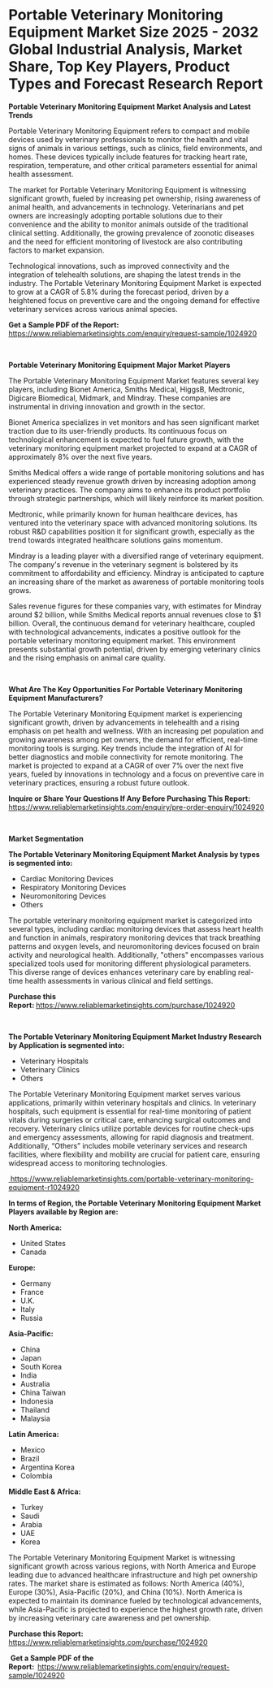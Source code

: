 <p><h1>Portable Veterinary Monitoring Equipment Market Size 2025 - 2032 Global Industrial Analysis, Market Share, Top Key Players, Product Types and Forecast Research Report</h1></p><p><strong>Portable Veterinary Monitoring Equipment Market Analysis and Latest Trends</strong></p>
<p><p>Portable Veterinary Monitoring Equipment refers to compact and mobile devices used by veterinary professionals to monitor the health and vital signs of animals in various settings, such as clinics, field environments, and homes. These devices typically include features for tracking heart rate, respiration, temperature, and other critical parameters essential for animal health assessment.</p><p>The market for Portable Veterinary Monitoring Equipment is witnessing significant growth, fueled by increasing pet ownership, rising awareness of animal health, and advancements in technology. Veterinarians and pet owners are increasingly adopting portable solutions due to their convenience and the ability to monitor animals outside of the traditional clinical setting. Additionally, the growing prevalence of zoonotic diseases and the need for efficient monitoring of livestock are also contributing factors to market expansion.</p><p>Technological innovations, such as improved connectivity and the integration of telehealth solutions, are shaping the latest trends in the industry. The Portable Veterinary Monitoring Equipment Market is expected to grow at a CAGR of 5.8% during the forecast period, driven by a heightened focus on preventive care and the ongoing demand for effective veterinary services across various animal species.</p></p>
<p><strong>Get a Sample PDF of the Report:&nbsp;</strong> <a href="https://www.reliablemarketinsights.com/enquiry/request-sample/1024920?utm_campaign=2181&utm_medium=2&utm_source=Github&utm_content=ia&utm_term=18042025&utm_id=portable-veterinary-monitoring-equipment">https://www.reliablemarketinsights.com/enquiry/request-sample/1024920</a></p>
<p>&nbsp;</p>
<p><strong>Portable Veterinary Monitoring Equipment Major Market Players</strong></p>
<p><p>The Portable Veterinary Monitoring Equipment Market features several key players, including Bionet America, Smiths Medical, HiggsB, Medtronic, Digicare Biomedical, Midmark, and Mindray. These companies are instrumental in driving innovation and growth in the sector.</p><p>Bionet America specializes in vet monitors and has seen significant market traction due to its user-friendly products. Its continuous focus on technological enhancement is expected to fuel future growth, with the veterinary monitoring equipment market projected to expand at a CAGR of approximately 8% over the next five years.</p><p>Smiths Medical offers a wide range of portable monitoring solutions and has experienced steady revenue growth driven by increasing adoption among veterinary practices. The company aims to enhance its product portfolio through strategic partnerships, which will likely reinforce its market position.</p><p>Medtronic, while primarily known for human healthcare devices, has ventured into the veterinary space with advanced monitoring solutions. Its robust R&D capabilities position it for significant growth, especially as the trend towards integrated healthcare solutions gains momentum.</p><p>Mindray is a leading player with a diversified range of veterinary equipment. The company's revenue in the veterinary segment is bolstered by its commitment to affordability and efficiency. Mindray is anticipated to capture an increasing share of the market as awareness of portable monitoring tools grows.</p><p>Sales revenue figures for these companies vary, with estimates for Mindray around $2 billion, while Smiths Medical reports annual revenues close to $1 billion. Overall, the continuous demand for veterinary healthcare, coupled with technological advancements, indicates a positive outlook for the portable veterinary monitoring equipment market. This environment presents substantial growth potential, driven by emerging veterinary clinics and the rising emphasis on animal care quality.</p></p>
<p>&nbsp;</p>
<p><strong>What Are The Key Opportunities For Portable Veterinary Monitoring Equipment Manufacturers?</strong></p>
<p><p>The Portable Veterinary Monitoring Equipment market is experiencing significant growth, driven by advancements in telehealth and a rising emphasis on pet health and wellness. With an increasing pet population and growing awareness among pet owners, the demand for efficient, real-time monitoring tools is surging. Key trends include the integration of AI for better diagnostics and mobile connectivity for remote monitoring. The market is projected to expand at a CAGR of over 7% over the next five years, fueled by innovations in technology and a focus on preventive care in veterinary practices, ensuring a robust future outlook.</p></p>
<p><strong>Inquire or Share Your Questions If Any Before Purchasing This Report:</strong> <a href="https://www.reliablemarketinsights.com/enquiry/pre-order-enquiry/1024920?utm_campaign=2181&utm_medium=2&utm_source=Github&utm_content=ia&utm_term=18042025&utm_id=portable-veterinary-monitoring-equipment">https://www.reliablemarketinsights.com/enquiry/pre-order-enquiry/1024920</a></p>
<p>&nbsp;</p>
<p><strong>Market Segmentation</strong></p>
<p><strong>The Portable Veterinary Monitoring Equipment Market Analysis by types is segmented into:</strong></p>
<p><ul><li>Cardiac Monitoring Devices</li><li>Respiratory Monitoring Devices</li><li>Neuromonitoring Devices</li><li>Others</li></ul></p>
<p><p>The portable veterinary monitoring equipment market is categorized into several types, including cardiac monitoring devices that assess heart health and function in animals, respiratory monitoring devices that track breathing patterns and oxygen levels, and neuromonitoring devices focused on brain activity and neurological health. Additionally, "others" encompasses various specialized tools used for monitoring different physiological parameters. This diverse range of devices enhances veterinary care by enabling real-time health assessments in various clinical and field settings.</p></p>
<p><strong>Purchase this Report:&nbsp;</strong><a href="https://www.reliablemarketinsights.com/purchase/1024920?utm_campaign=2181&utm_medium=2&utm_source=Github&utm_content=ia&utm_term=18042025&utm_id=portable-veterinary-monitoring-equipment">https://www.reliablemarketinsights.com/purchase/1024920</a></p>
<p>&nbsp;</p>
<p><strong>The Portable Veterinary Monitoring Equipment Market Industry Research by Application is segmented into:</strong></p>
<p><ul><li>Veterinary Hospitals</li><li>Veterinary Clinics</li><li>Others</li></ul></p>
<p><p>The Portable Veterinary Monitoring Equipment market serves various applications, primarily within veterinary hospitals and clinics. In veterinary hospitals, such equipment is essential for real-time monitoring of patient vitals during surgeries or critical care, enhancing surgical outcomes and recovery. Veterinary clinics utilize portable devices for routine check-ups and emergency assessments, allowing for rapid diagnosis and treatment. Additionally, “Others” includes mobile veterinary services and research facilities, where flexibility and mobility are crucial for patient care, ensuring widespread access to monitoring technologies.</p></p>
<p><a href="https://www.reliablemarketinsights.com/portable-veterinary-monitoring-equipment-r1024920?utm_campaign=2181&utm_medium=2&utm_source=Github&utm_content=ia&utm_term=18042025&utm_id=portable-veterinary-monitoring-equipment">&nbsp;https://www.reliablemarketinsights.com/portable-veterinary-monitoring-equipment-r1024920</a></p>
<p><strong>In terms of Region, the Portable Veterinary Monitoring Equipment Market Players available by Region are:</strong></p>
<p>
    <p> <strong> North America: </strong>
        <ul>
            <li>United States</li>
            <li>Canada</li>
        </ul>
        </p> 
    <p> <strong> Europe: </strong>
        <ul>
            <li>Germany</li>
            <li>France</li>
            <li>U.K.</li>
            <li>Italy</li>
            <li>Russia</li>
        </ul>
        </p> 
    <p> <strong> Asia-Pacific: </strong>
        <ul>
            <li>China</li>
            <li>Japan</li>
            <li>South Korea</li>
            <li>India</li>
            <li>Australia</li>
            <li>China Taiwan</li>
            <li>Indonesia</li>
            <li>Thailand</li>
            <li>Malaysia</li>
        </ul>
        </p> 
    <p> <strong> Latin America: </strong>
        <ul>
            <li>Mexico</li>
            <li>Brazil</li>
            <li>Argentina Korea</li>
            <li>Colombia</li>
        </ul>
        </p> 
    <p> <strong> Middle East & Africa: </strong>
        <ul>
            <li>Turkey</li>
            <li>Saudi</li>
            <li>Arabia</li>
            <li>UAE</li>
            <li>Korea</li>
        </ul>
    </p>
    </p>
<p><p>The Portable Veterinary Monitoring Equipment Market is witnessing significant growth across various regions, with North America and Europe leading due to advanced healthcare infrastructure and high pet ownership rates. The market share is estimated as follows: North America (40%), Europe (30%), Asia-Pacific (20%), and China (10%). North America is expected to maintain its dominance fueled by technological advancements, while Asia-Pacific is projected to experience the highest growth rate, driven by increasing veterinary care awareness and pet ownership.</p></p>
<p><strong>Purchase this Report: </strong><a href="https://www.reliablemarketinsights.com/purchase/1024920?utm_campaign=2181&utm_medium=2&utm_source=Github&utm_content=ia&utm_term=18042025&utm_id=portable-veterinary-monitoring-equipment">https://www.reliablemarketinsights.com/purchase/1024920</a></p>
<p>&nbsp;<strong>Get a Sample PDF of the Report:&nbsp;&nbsp;</strong><a href="https://www.reliablemarketinsights.com/enquiry/request-sample/1024920?utm_campaign=2181&utm_medium=2&utm_source=Github&utm_content=ia&utm_term=18042025&utm_id=portable-veterinary-monitoring-equipment">https://www.reliablemarketinsights.com/enquiry/request-sample/1024920</a></p>
<p><strong></strong></p>
<p><p></p><p></p><p></p></p>